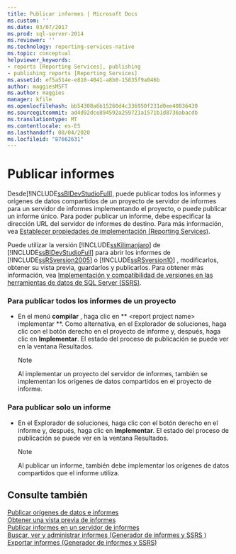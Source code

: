 ```yaml
---
title: Publicar informes | Microsoft Docs
ms.custom: ''
ms.date: 03/07/2017
ms.prod: sql-server-2014
ms.reviewer: ''
ms.technology: reporting-services-native
ms.topic: conceptual
helpviewer_keywords:
- reports [Reporting Services], publishing
- publishing reports [Reporting Services]
ms.assetid: ef5a514e-e818-4041-a8b0-15835f9a046b
author: maggiesMSFT
ms.author: maggies
manager: kfile
ms.openlocfilehash: bb54308a6b15260d4c336950f231d0ee40836430
ms.sourcegitcommit: ad4d92dce894592a259721a1571b1d8736abacdb
ms.translationtype: MT
ms.contentlocale: es-ES
ms.lasthandoff: 08/04/2020
ms.locfileid: "87662631"
---
```

# <a name="publish-reports"></a>Publicar informes
  Desde[!INCLUDE[ssBIDevStudioFull](../includes/ssbidevstudiofull-md.md)], puede publicar todos los informes y orígenes de datos compartidos de un proyecto de servidor de informes para un servidor de informes implementando el proyecto, o puede publicar un informe único. Para poder publicar un informe, debe especificar la dirección URL del servidor de informes de destino. Para más información, vea [Establecer propiedades de implementación &#40;Reporting Services&#41;](tools/set-deployment-properties-reporting-services.md).  
  
 Puede utilizar la versión [!INCLUDE[ssKilimanjaro](../includes/sskilimanjaro-md.md)] de [!INCLUDE[ssBIDevStudioFull](../includes/ssbidevstudiofull-md.md)] para abrir los informes de [!INCLUDE[ssRSversion2005](../includes/ssrsversion2005-md.md)] o [!INCLUDE[ssRSversion10](../includes/ssrsversion10-md.md)] , modificarlos, obtener su vista previa, guardarlos y publicarlos. Para obtener más información, vea [Implementación y compatibilidad de versiones en las herramientas de datos de SQL Server &#40;SSRS&#41;](tools/deployment-and-version-support-in-sql-server-data-tools-ssrs.md).  
  
### <a name="to-publish-all-reports-in-a-project"></a>Para publicar todos los informes de un proyecto  
  
-   En el menú **compilar** , haga clic en ** \<report project name> implementar **. Como alternativa, en el Explorador de soluciones, haga clic con el botón derecho en el proyecto de informe y, después, haga clic en **Implementar**. El estado del proceso de publicación se puede ver en la ventana Resultados.  
  
    > [!NOTE]  
    >  Al implementar un proyecto del servidor de informes, también se implementan los orígenes de datos compartidos en el proyecto de informe.  
  
### <a name="to-publish-a-single-report"></a>Para publicar solo un informe  
  
-   En el Explorador de soluciones, haga clic con el botón derecho en el informe y, después, haga clic en **Implementar**. El estado del proceso de publicación se puede ver en la ventana Resultados.  
  
    > [!NOTE]  
    >  Al publicar un informe, también debe implementar los orígenes de datos compartidos que el informe utiliza.  
  
## <a name="see-also"></a>Consulte también  
 [Publicar orígenes de datos e informes](reports/publishing-data-sources-and-reports.md)   
 [Obtener una vista previa de informes](reports/previewing-reports.md)   
 [Publicar informes en un servidor de informes](reports/publishing-reports-to-a-report-server.md)   
 [Buscar, ver y administrar informes &#40;Generador de informes y SSRS &#41;](report-builder/finding-viewing-and-managing-reports-report-builder-and-ssrs.md)   
 [Exportar informes &#40;Generador de informes y SSRS&#41;](report-builder/export-reports-report-builder-and-ssrs.md)  
  
  
